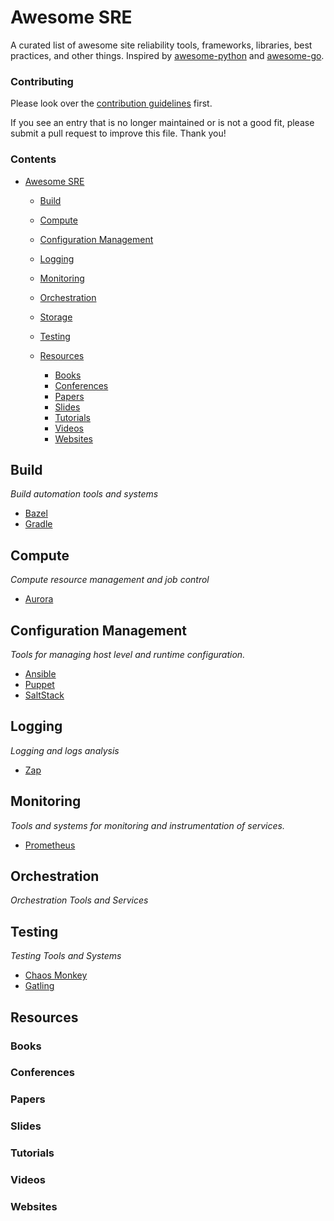 # Awesome SRE

A curated list of awesome site reliability tools, frameworks, libraries, best practices, and other things. Inspired by [awesome-python](https://github.com/vinta/awesome-python) and [awesome-go](https://github.com/avelino/awesome-go).

### Contributing

Please look over the [contribution guidelines](https://github.com/awesome-sre/awesome-sre/blob/master/CONTRIBUTING.md) first.

If you see an entry that is no longer maintained or is not a good fit, please submit a pull request to improve this file. Thank you!

### Contents

- [Awesome SRE](#awesome-sre)
    - [Build](#build)
    - [Compute](#compute)
    - [Configuration Management](#configuration-management)
    - [Logging](#logging)
    - [Monitoring](#monitoring)
    - [Orchestration](#orchestration)
    - [Storage](#storage)
    - [Testing](#testing)

    - [Resources](#resources)
        - [Books](#books)
        - [Conferences](#conferences)
        - [Papers](#papers)
        - [Slides](#slides)
        - [Tutorials](#tutorials)
        - [Videos](#videos)
        - [Websites](#websites)

## Build

*Build automation tools and systems*

* [Bazel](https://bazel.io)
* [Gradle](https://gradle.org)

## Compute

*Compute resource management and job control*

* [Aurora](http://aurora.apache.org)

## Configuration Management

*Tools for managing host level and runtime configuration.*

* [Ansible](https://www.ansible.com)
* [Puppet](https://puppet.com)
* [SaltStack](https://saltstack.com)

## Logging

*Logging and logs analysis*

* [Zap](https://github.com/uber-go/zap)

## Monitoring

*Tools and systems for monitoring and instrumentation of services.*

* [Prometheus](https://promenteus.io)


## Orchestration

*Orchestration Tools and Services*

## Testing

*Testing Tools and Systems*

* [Chaos Monkey](https://github.com/Netflix/SimianArmy)
* [Gatling](https://gatling.io)

## Resources

### Books

### Conferences

### Papers

### Slides

### Tutorials

### Videos

### Websites
